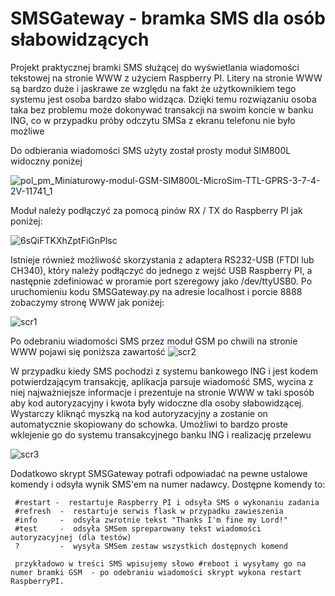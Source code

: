 # SMSGateway - bramka SMS dla osób słabowidzących 
Projekt praktycznej bramki SMS służącej do wyświetlania wiadomości tekstowej na stronie WWW z użyciem Raspberry PI. Litery na stronie WWW są bardzo duże i jaskrawe ze względu na fakt że użytkownikiem tego systemu jest osoba bardzo słabo widząca. Dzięki temu rozwiązaniu osoba taka bez problemu może dokonywać transakcji na swoim koncie w banku ING, co w przypadku próby odczytu SMSa z ekranu telefonu nie było możliwe


  Do odbierania wiadomości SMS użyty został prosty moduł SIM800L widoczny poniżej 

![pol_pm_Miniaturowy-modul-GSM-SIM800L-MicroSim-TTL-GPRS-3-7-4-2V-11741_1](https://user-images.githubusercontent.com/17962241/168175874-df096f65-bb62-4700-a094-928223b65f3b.jpg)

  Moduł należy podłączyć za pomocą pinów RX / TX do Raspberry PI jak poniżej:
  
  


![6sQiFTKXhZptFiGnPlsc](https://user-images.githubusercontent.com/17962241/168176563-74a9d0e2-78fa-49c9-9df6-fb2d433c6efc.png)

Istnieje również możliwość skorzystania z adaptera RS232-USB (FTDI lub CH340), który należy podłączyć do jednego z wejść USB Raspberry PI, a następnie zdefiniować w proramie port szeregowy jako /dev/ttyUSB0. Po uruchomieniu kodu SMSGateway.py na adresie localhost i porcie 8888 zobaczymy stronę WWW jak poniżej:

![scr1](https://user-images.githubusercontent.com/17962241/168176842-710fc101-33a2-46a8-9165-85e40a2a2ac1.jpg)

Po odebraniu wiadomości SMS przez moduł GSM po chwili na stronie WWW pojawi się poniższa zawartość
![scr2](https://user-images.githubusercontent.com/17962241/168177478-78d1742b-3e03-415f-8425-260f89e6c052.jpg)

W przypadku kiedy SMS pochodzi z systemu bankowego ING i jest kodem potwierdzającym transakcję, aplikacja parsuje wiadomość SMS, wycina z niej najważniejsze informacje i prezentuje na stronie WWW w taki sposób aby kod autoryzacyjny i kwota były widoczne dla osoby słabowidzącej. Wystarczy kliknąć myszką na kod autoryzacyjny a zostanie on automatycznie skopiowany do schowka. Umożliwi to bardzo proste wklejenie go do systemu transakcyjnego banku ING i realizację przelewu

![scr3](https://user-images.githubusercontent.com/17962241/168178077-479bf655-854d-4a6e-8ec9-75417eccb832.jpg)

Dodatkowo skrypt SMSGateway potrafi odpowiadać na pewne ustalowe komendy i odsyła wynik SMS'em na numer nadawcy. Dostępne komendy to:

     #restart -  restartuje Raspberry PI i odsyła SMS o wykonaniu zadania
     #refresh  -  restartuje serwis flask w przypadku zawieszenia
     #info     -  odsyła zwrotnie tekst "Thanks I'm fine my Lord!"
     #test     -  odsyła SMSem spreparowany tekst wiadomości autoryzacyjnej (dla testów)
     ?         -  wysyła SMSem zestaw wszystkich dostępnych komend
     
     przykładowo w treści SMS wpisujemy słowo #reboot i wysyłamy go na numer bramki GSM  - po odebraniu wiadomości skrypt wykona restart RaspberryPI.
   
   
    
